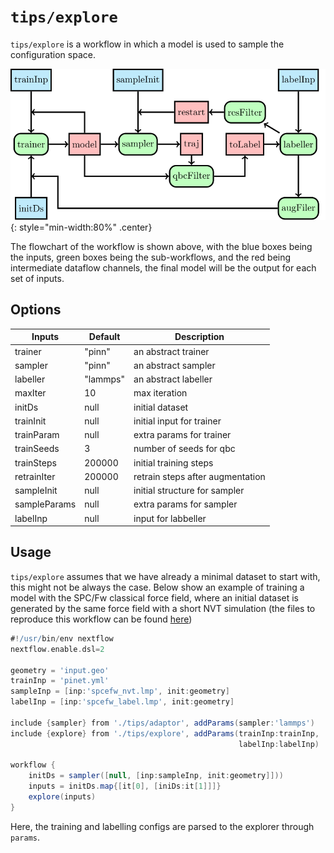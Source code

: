 #  `tips/explore`

`tips/explore` is a workflow in which a model is used to sample the
configuration space.

![](explore.svg){: style="min-width:80%" .center}

The flowchart of the workflow is shown above, with the blue boxes being the
inputs, green boxes being the sub-workflows, and the red being intermediate
dataflow channels, the final model will be the output for each set of inputs.

## Options

| Inputs       | Default  | Description                      |
|--------------|----------|----------------------------------|
| trainer      | "pinn"   | an abstract trainer              |
| sampler      | "pinn"   | an abstract sampler              |
| labeller     | "lammps" | an abstract labeller             |
| maxIter      | 10       | max iteration                    |
| initDs       | null     | initial dataset                  |
| trainInit    | null     | initial input for trainer        |
| trainParam   | null     | extra params for trainer         |
| trainSeeds   | 3        | number of seeds for qbc          |
| trainSteps   | 200000   | initial training steps           |
| retrainIter  | 200000   | retrain steps after augmentation |
| sampleInit   | null     | initial structure for sampler    |
| sampleParams | null     | extra params for sampler         |
| labelInp     | null     | input for labbeller              |


## Usage

`tips/explore` assumes that we have already a minimal dataset to start with, this
might not be always the case. Below show an example of training a model with the
SPC/Fw classical force field, where an initial dataset is generated by the same
force field with a short NVT simulation (the files to reproduce this workflow
can be found [here](https://github.com/yqshao/tips/tree/master/demo/explore))

```groovy
#!/usr/bin/env nextflow
nextflow.enable.dsl=2

geometry = 'input.geo'
trainInp = 'pinet.yml'
sampleInp = [inp:'spcefw_nvt.lmp', init:geometry]
labelInp = [inp:'spcefw_label.lmp', init:geometry]

include {sampler} from './tips/adaptor', addParams(sampler:'lammps')
include {explore} from './tips/explore', addParams(trainInp:trainInp,
                                                   labelInp:labelInp)

workflow {
    initDs = sampler([null, [inp:sampleInp, init:geometry]]))
    inputs = initDs.map{[it[0], [iniDs:it[1]]]}
    explore(inputs)
}
```

Here, the training and labelling configs are parsed to the explorer through
`params`.
